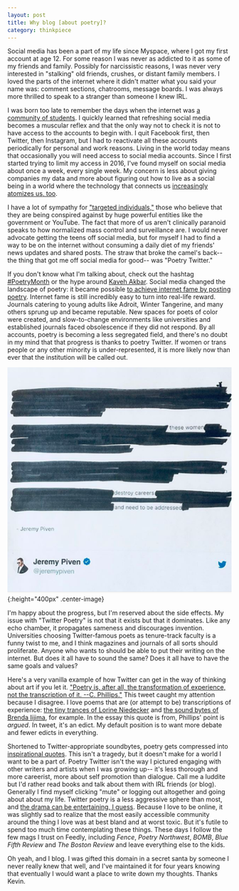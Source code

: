 ```yaml
---
layout: post
title: Why blog [about poetry]?
category: thinkpiece
---
```


Social media has been a part of my life since Myspace, where I got my first account at age 12. For some reason I was never as addicted to it as some of my friends and family. Possibly for narcissistic reasons, I was never very interested in "stalking" old friends, crushes, or distant family members. I loved the parts of the internet where it didn't matter what you said your name was: comment sections, chatrooms, message boards. I was always more thrilled to speak to a stranger than someone I knew IRL. 

I was born too late to remember the days when the internet was [a community of students](http://tvtropes.org/pmwiki/pmwiki.php/Main/EternalSeptember). I quickly learned that refreshing social media becomes a muscular reflex and that the only way not to check it is not to have access to the accounts to begin with. I quit Facebook first, then Twitter, then Instagram, but I had to reactivate all these accounts periodically for personal and work reasons. Living in the world today means that occasionally you will need access to social media accounts. Since I first started trying to limit my access in 2016, I've found myself on social media about once a week, every single week. My concern is less about giving companies my data and more about figuring out how to live as a social being in a world where the technology that connects us [increasingly atomizes us, too](https://www.npr.org/sections/health-shots/2017/03/06/518362255/feeling-lonely-too-much-time-on-social-media-may-be-why). 

I have a lot of sympathy for ["targeted individuals,"](https://www.wired.com/story/mind-games-the-tortured-lives-of-targeted-individuals/) those who believe that they are being conspired against by huge powerful entities like the government or YouTube. The fact that more of us aren't clinically paranoid speaks to how normalized mass control and surveillance are. I would never advocate getting the teens off social media, but for myself I had to find a way to be on the internet without consuming a daily diet of my friends' news updates and shared posts. The straw that broke the camel's back-- the thing that got me off social media for good-- was "Poetry Twitter."

If you don't know what I'm talking about, check out the hashtag [#PoetryMonth](https://twitter.com/hashtag/PoetryMonth?src=hash) or the hype around [Kaveh Akbar](https://twitter.com/search?src=typd&q=kaveh%20akbar). Social media changed the landscape of poetry: it became possible [to achieve internet fame by posting poetry](https://www.theguardian.com/books/booksblog/2017/oct/04/rupi-kaur-instapoets-the-sun-and-her-flowers). Internet fame is still incredibly easy to turn into real-life reward. Journals catering to young adults like Adroit, Winter Tangerine, and many others sprung up and became reputable. New spaces for poets of color were created, and slow-to-change environments like universities and established journals faced obsolescence if they did not respond. By all accounts, poetry is becoming a less segregated field, and there's no doubt in my mind that that progress is thanks to poetry Twitter. If women or trans people or any other minority is under-represented, it is more likely now than ever that the institution will be called out.

![jeremy piven apology.png](/assets/16d.png){:height="400px" .center-image}

I'm happy about the progress, but I'm reserved about the side effects. My issue with "Twitter Poetry" is not that it exists but that it dominates. Like any echo chamber, it propagates sameness and discourages invention. Universities choosing Twitter-famous poets as tenure-track faculty is a funny twist to me, and I think magazines and journals of all sorts should proliferate. Anyone who wants to should be able to put their writing on the internet. But does it all have to sound the same? Does it all have to have the same goals and values?

Here's a very vanilla example of how Twitter can get in the way of thinking about art if you let it. ["Poetry is, after all, the transformation of experience, not the transcription of it. --C. Phillips."](https://twitter.com/robinschaer/status/959088771802259456) This tweet caught my attention because I disagree. I love poems that are (or attempt to be) transcriptions of experience: [the tiny trances of Lorine Niedecker](https://www.poetryfoundation.org/poetrymagazine/browse?volume=106&issue=5&page=27) and [the sound bytes of Brenda Iijima](https://www.poetryfoundation.org/poems/53650/skyland), for example. In the essay this quote is from, Phillips' point is _argued_. In tweet, it's an edict. My default position is to want more debate and fewer edicts in everything. 

Shortened to Twitter-appropriate soundbytes, poetry gets compressed into [inspirational quotes](https://twitter.com/carlasaludes/status/985464891820486656). This isn't a tragedy, but it doesn't make for a world I want to be a part of. Poetry Twitter isn't the way I pictured engaging with other writers and artists when I was growing up-- it's less thorough and more careerist, more about self promotion than dialogue. Call me a luddite but I'd rather read books and talk about them with IRL friends (or blog). Generally I find myself clicking "mute" or logging out altogether and going about about my life. Twitter poetry is a less aggressive sphere than most, and [the drama can be entertaining, I guess](https://twitter.com/tourniquetrview/status/941410180524314625). Because I love to be online, it was slightly sad to realize that the most easily accessible community around the thing I love was at best bland and at worst toxic. But it's futile to spend too much time contemplating these things. These days I follow the few mags I trust on Feedly, including _Fence_, _Poetry Northwest_, _BOMB_, _Blue Fifth Review_ and _The Boston Review_ and leave everything else to the kids. 

Oh yeah, and I blog. I was gifted this domain in a secret santa by someone I never really knew that well, and I've maintained it for four years knowing that eventually I would want a place to write down my thoughts. Thanks Kevin.

